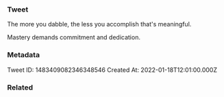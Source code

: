 ### Tweet
The more you dabble, the less you accomplish that's meaningful.

Mastery demands commitment and dedication.

### Metadata
Tweet ID: 1483409082346348546
Created At: 2022-01-18T12:01:00.000Z

### Related

